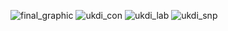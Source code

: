 ![final_graphic](https://user-images.githubusercontent.com/79040885/173238297-7df5e2ba-df6c-459e-8f6a-332aa8a9b406.png)
![ukdi_con](https://user-images.githubusercontent.com/79040885/173239803-1809af06-0ac5-4b3b-b2f5-4b1c4ee68890.png)
![ukdi_lab](https://user-images.githubusercontent.com/79040885/173239804-181b55bb-bc5d-4b12-a849-bd6da38a225c.png)
![ukdi_snp](https://user-images.githubusercontent.com/79040885/173239806-da28ecc0-ef91-48f0-9ad3-806966fcb99b.png)
